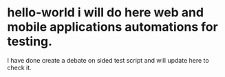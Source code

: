 # hello-world i will do here web and mobile applications automations for testing.
I have done create a debate on sided test script and will update here to check it.
